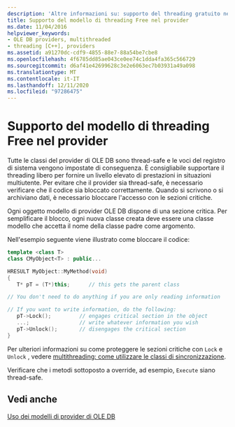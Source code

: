 ```yaml
---
description: 'Altre informazioni su: supporto del threading gratuito nel provider'
title: Supporto del modello di threading Free nel provider
ms.date: 11/04/2016
helpviewer_keywords:
- OLE DB providers, multithreaded
- threading [C++], providers
ms.assetid: a91270dc-cdf9-4855-88e7-88a54be7cbe8
ms.openlocfilehash: 4f6785dd85ae043ce0ee74c1dda4fa365c566729
ms.sourcegitcommit: d6af41e42699628c3e2e6063ec7b03931a49a098
ms.translationtype: MT
ms.contentlocale: it-IT
ms.lasthandoff: 12/11/2020
ms.locfileid: "97286475"
---
```

# <a name="supporting-free-threading-in-your-provider"></a>Supporto del modello di threading Free nel provider

Tutte le classi del provider di OLE DB sono thread-safe e le voci del registro di sistema vengono impostate di conseguenza. È consigliabile supportare il threading libero per fornire un livello elevato di prestazioni in situazioni multiutente. Per evitare che il provider sia thread-safe, è necessario verificare che il codice sia bloccato correttamente. Quando si scrivono o si archiviano dati, è necessario bloccare l'accesso con le sezioni critiche.

Ogni oggetto modello di provider OLE DB dispone di una sezione critica. Per semplificare il blocco, ogni nuova classe creata deve essere una classe modello che accetta il nome della classe padre come argomento.

Nell'esempio seguente viene illustrato come bloccare il codice:

```cpp
template <class T>
class CMyObject<T> : public...

HRESULT MyObject::MyMethod(void)
{
   T* pT = (T*)this;      // this gets the parent class

// You don't need to do anything if you are only reading information

// If you want to write information, do the following:
   pT->Lock();         // engages critical section in the object
   ...;                // write whatever information you wish
   pT->Unlock();       // disengages the critical section
}
```

Per ulteriori informazioni su come proteggere le sezioni critiche con `Lock` e `Unlock` , vedere [multithreading: come utilizzare le classi di sincronizzazione](../../parallel/multithreading-how-to-use-the-synchronization-classes.md).

Verificare che i metodi sottoposto a override, ad esempio, `Execute` siano thread-safe.

## <a name="see-also"></a>Vedi anche

[Uso dei modelli di provider di OLE DB](../../data/oledb/working-with-ole-db-provider-templates.md)
